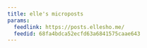 ```yaml
---
title: elle's microposts
params:
  feedlink: https://posts.ellesho.me/
  feedid: 68fa4bdca52ecfd63a6841575caae643
---
```

